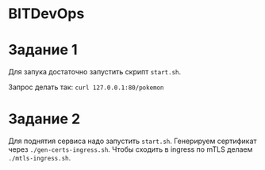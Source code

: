 # BITDevOps

# Задание 1

Для запука достаточно запустить скрипт `start.sh`. 

Запрос делать так: `curl 127.0.0.1:80/pokemon`

# Задание 2

Для поднятия сервиса надо запустить `start.sh`. 
Генерируем сертификат через `./gen-certs-ingress.sh`.
Чтобы сходить в ingress по mTLS делаем `./mtls-ingress.sh`.